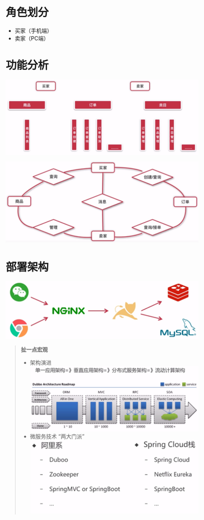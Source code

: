 # 角色划分
* 买家（手机端）
* 卖家（PC端）

# 功能分析
![20200412013406](https://raw.githubusercontent.com/LawssssCat/piggo-vscode/master/images/20200412013406.png)

![20200412013458](https://raw.githubusercontent.com/LawssssCat/piggo-vscode/master/images/20200412013458.png)

# 部署架构
![20200412013559](https://raw.githubusercontent.com/LawssssCat/piggo-vscode/master/images/20200412013559.png)

>**扯一点宏观**
> * 架构演进
>![20200412013658](https://raw.githubusercontent.com/LawssssCat/piggo-vscode/master/images/20200412013658.png)
> * 微服务技术 “两大门派”
>![20200412014029](https://raw.githubusercontent.com/LawssssCat/piggo-vscode/master/images/20200412014029.png)
